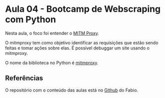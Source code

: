 # Aula 04 - Bootcamp de Webscraping com Python

Nesta aula, o foco foi entender o [MITM Proxy](https://mitmproxy.org/).

O mitmproxy tem como objetivo identificar as requisições que estão sendo feitas e tomar ações sobre elas. É possível debuggar um site usando o mitmproxy.

O nome da biblioteca no Python é [mitmproxy](https://pypi.org/project/mitmproxy/).

## Referências

O repositório com o conteúdo das aulas está no [Github](https://github.com/FabioCantarimM/101-webscraping) do Fabio.
